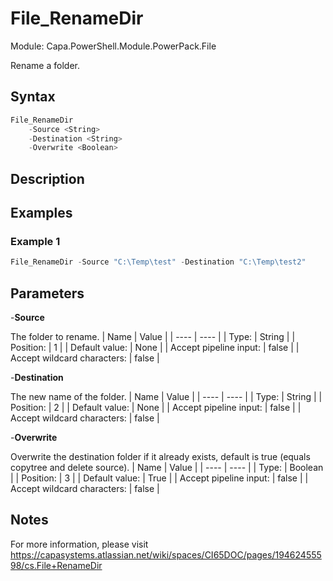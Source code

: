 # File_RenameDir
Module: Capa.PowerShell.Module.PowerPack.File

Rename a folder.

## Syntax

```powershell
File_RenameDir
	-Source <String>
	-Destination <String>
	-Overwrite <Boolean>
```

## Description



## Examples

### Example 1
```powershell
File_RenameDir -Source "C:\Temp\test" -Destination "C:\Temp\test2"
```
    

## Parameters

-**Source**

The folder to rename.
| Name | Value |
| ---- | ---- |
| Type: | String |
| Position: | 1 | 
| Default value: | None | 
| Accept pipeline input: | false | 
| Accept wildcard characters: | false | 

-**Destination**

The new name of the folder.
| Name | Value |
| ---- | ---- |
| Type: | String |
| Position: | 2 | 
| Default value: | None | 
| Accept pipeline input: | false | 
| Accept wildcard characters: | false | 

-**Overwrite**

Overwrite the destination folder if it already exists, default is true (equals copytree and delete source).
| Name | Value |
| ---- | ---- |
| Type: | Boolean |
| Position: | 3 | 
| Default value: | True | 
| Accept pipeline input: | false | 
| Accept wildcard characters: | false | 


## Notes

For more information, please visit https://capasystems.atlassian.net/wiki/spaces/CI65DOC/pages/19462455598/cs.File+RenameDir
